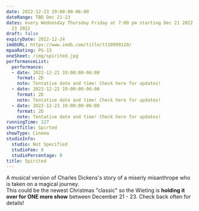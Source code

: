 ```yaml
---
date: 2022-12-23 19:00:00-06:00
dateRange: TBD Dec 21-23
dates: every Wednesday Thursday Friday at 7:00 pm starting Dec 21 2022 ending Dec
  23 2022
draft: false
expiryDate: 2022-12-24
imdbURL: https://www.imdb.com/title/tt10999120/
mpaaRating: PG-13
oneSheet: /img/spirited.jpg
performanceList:
  performance:
  - date: 2022-12-21 19:00:00-06:00
    format: 2D
    note: Tentative date and time! Check here for updates!
  - date: 2022-12-22 19:00:00-06:00
    format: 2D
    note: Tentative date and time! Check here for updates!
  - date: 2022-12-23 19:00:00-06:00
    format: 2D
    note: Tentative date and time! Check here for updates!
runningTime: 127
shortTitle: Spirted
showType: Cinema
studioInfo:
  studio: Not Specified
  studioFee: 0
  studioPercentage: 0
title: Spirited
---
```


A musical version of Charles Dickens's story of a miserly misanthrope who is taken on a magical journey.  <br/>This could be the newest Christmas "classic" so the Wieting is **holding it over for ONE more show** between December 21 - 23.  Check back often for details!